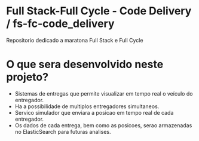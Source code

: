 # Full Stack-Full Cycle - Code Delivery / fs-fc-code_delivery
Repositorio dedicado a maratona Full Stack e Full Cycle

# O que sera desenvolvido neste projeto?
- Sistemas de entregas que permite visualizar em tempo real o veículo do entregador.
- Ha a possibilidade de multiplos entregadores simultaneos.
- Servico simulador que enviara a posicao em tempo real de cada entregador.
- Os dados de cada entrega, bem como as posicoes, serao armazenadas no ElasticSearch para futuras analises.
